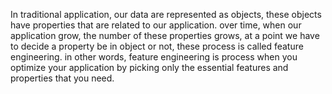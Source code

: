 In traditional application, our data are represented as objects, these objects have properties that are related to our application.
over time, when our application grow, the number of these properties grows, at a point we have to decide a property be in object or not, these process is called feature engineering.
in other words, feature engineering is process when you optimize your application by picking only the essential features and properties that you need.

